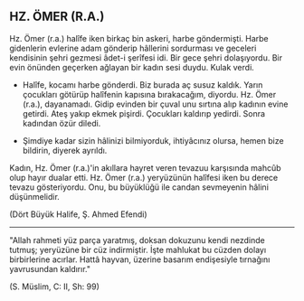 ## HZ. ÖMER (R.A.)

Hz. Ömer (r.a.) halîfe iken birkaç bin askeri, harbe göndermişti. Harbe gidenlerin evlerine adam gönderip hâllerini sordurması ve geceleri kendisinin şehri gezmesi âdet-i şerîfesi idi. Bir gece şehri dolaşıyordu. Bir evin önünden geçerken ağlayan bir kadın sesi duydu. Kulak verdi.

- Halîfe, kocamı harbe gönderdi. Biz burada aç susuz kaldık. Yarın çocukları götürüp halîfenin kapısına bıra­kacağım, diyordu. Hz. Ömer (r.a.), dayanamadı. Gidip evinden bir çuval unu sırtına alıp kadının evine getirdi. Ateş yakıp ekmek pişirdi. Çocukları kaldırıp yedirdi. Sonra kadından özür diledi.

- Şimdiye kadar sizin hâlinizi bilmiyorduk, ihti­yâcınız olursa, hemen bize bildirin, diyerek ayrıldı.

Kadın, Hz. Ömer (r.a.)'in akıllara hayret veren teva­zuu karşısında mahcûb olup hayır dualar etti. Hz. Ömer (r.a.) yeryüzünün halîfesi iken bu derece tevazu gösteri­yordu. Onu, bu büyüklüğü ile candan sevmeyenin hâlini düşünmelidir.

(Dört Büyük Halife, Ş. Ahmed Efendi)

<hr>

"Allah rahmeti yüz parça yaratmış, doksan dokuzunu kendi nezdinde tutmuş; yeryüzüne bir cüz indirmiştir. İşte mahlukat bu cüzden dolayı birbirlerine acırlar. Hattâ
hayvan, üzerine basarım endişesiyle tırnağını yavrusun­dan kaldırır."

(S. Müslim, C: II, Sh: 99)

